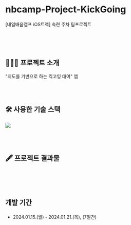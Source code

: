# nbcamp-Project-KickGoing
[내일배움캠프 iOS트랙] 숙련 주차 팀프로젝트



<br><br><br>
## 👨🏻‍💻 프로젝트 소개
"지도를 기반으로 하는 킥고잉 대여" 앱 <p>



<br><br>
## 🛠️ 사용한 기술 스택 <p>
<img src=https://developer.apple.com/assets/elements/icons/swiftui/swiftui-96x96_2x.png>


<br><br>
## 🖋️ 프로젝트 결과물 <p>



<br><br><br>
## 개발 기간 <p>
* 2024.01.15.(월) - 2024.01.21.(목), (7일간)

  
<br><br>
